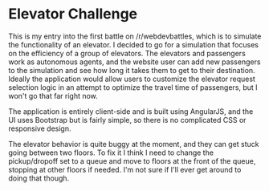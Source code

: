 # Elevator Challenge

This is my entry into the first battle on /r/webdevbattles, which is to simulate 
the functionality of an elevator. I decided to go for a simulation that focuses
on the efficiency of a group of elevators. The elevators and passengers work as
autonomous agents, and the website user can add new passengers to the simulation
and see how long it takes them to get to their destination. Ideally the 
application would allow users to customize the elevator request selection logic
in an attempt to optimize the travel time of passengers, but I won't go that far
right now.

The application is entirely client-side and is built using AngularJS, and the
UI uses Bootstrap but is fairly simple, so there is no complicated CSS or 
responsive design.

The elevator behavior is quite buggy at the moment, and they can get stuck going 
between two floors. To fix it I think I need to change the pickup/dropoff set to 
a queue and move to floors at the front of the queue, stopping at other floors 
if needed. I'm not sure if I'll ever get around to doing that though.